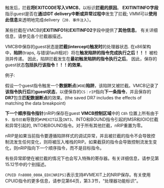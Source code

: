 
触发后，拦截**将EXITCODE写入VMCB**，以标识**拦截的原因**。 **EXITINTINFO字段**指示guest是否在**通过IDT delivery中断或异常过程中**发生了拦截; VMM可以**使用此信息**来透明地完成delivery（`20. 事件注入`）。 

某些拦截在VMCB的**EXITINFO1**和**EXITINFO2**字段中提供了**其他信息**。 有关详细信息，请参见各个拦截器描述。

VMCB中保存的guest状态是**拦截(intercept)触发时**的处理器状态. 在x86架构中，**陷阱**(traps, 与错误fault相对）将在**触发陷阱的指令完成执行之后！！！** 被检测并传递。 因此，陷阱拦截发生在**最初触发陷阱的指令执行之后**。 因此，保存的guest状态**包括执行该指令！！！的效果**。

例子: 

假设一个guest指令触发一个**数据断点**(`#DB`)**陷阱**，该陷阱又被拦截。VMCB记录了**该指令执行后**的**guest状态**，以便保存的`CS：rIP`指向**下一条指令**，并且保存的**DR7**包含**匹配数据断点**的效果。(the saved DR7 includes the effects of matching the data breakpoint)

**下一个顺序指令指针**(nRIP)保存在guest **VMCB控制区域**中的 `C8h` 位置上所有由于`9. 指令拦截`导致的`#VMEXIT`以及`INT3`、INTO和BOUND指令引起的MSR和IOIO拦截和异常引起的, INTO和BOUND指令。对于所有其他拦截，nRIP重置为零。

nRIP是如果当前指令要遵循陷阱样式的调试异常，并且被拦截的指令不会导致控制流发生任何变化，则将被压入堆栈的RIP。如果截获的指令会导致控制流发生变化，则nRIP指向下一个顺序指令，而不是目标指令。

有些异常即使在被拦截的情况下也会写入特殊的寄存器。有关详细信息，请参见第15.12节中的个别描述。

`CPUID Fn8000_000A_EDX[NRIPS]`表示支持#VMEXIT上的NRIP保存。有关使用CPUID指令的更多信息，请参见第64页，第3.3节，“处理器功能标识”。